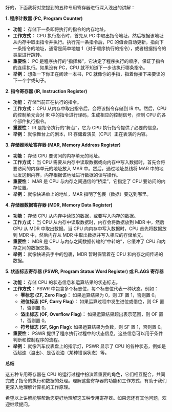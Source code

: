 好的，下面我将对您提到的五种专用寄存器进行深入浅出的讲解：

**1. 程序计数器 (PC, Program Counter)**

- **功能：** 存储下一条即将执行的指令的内存地址。
- **工作方式：** CPU 执行指令时，首先从 PC 中取出指令地址，然后根据该地址从内存中取出指令并执行。执行完一条指令后，PC 的值会自动更新，指向下一条指令的地址，通常是简单地加 1（对于顺序执行的指令），或者根据指令的类型进行跳转。
- **重要性：** PC 是程序执行的“指挥棒”，它决定了程序执行的顺序，保证了指令的连续执行。如果没有 PC，CPU 就不知道下一步该执行哪条指令。
- **举例：** 想象一下你正在阅读一本书，PC 就像你的手指，指着你接下来要读的下一个字或句子。

**2. 指令寄存器 (IR, Instruction Register)**

- **功能：** 存储当前正在执行的指令。
- **工作方式：** CPU 从内存中取出指令后，会将该指令存储到 IR 中。然后，CPU 的控制单元会对 IR 中的指令进行译码，生成相应的控制信号，控制 CPU 的各个部件执行指令。
- **重要性：** IR 是指令执行的“舞台”，它为 CPU 执行指令提供了必要的信息。
- **举例：** 就像舞台上的剧本，IR 存储着演员（CPU）正在表演的内容。

**3. 存储器地址寄存器 (MAR, Memory Address Register)**

- **功能：** 存储 CPU 要访问的内存单元的地址。
- **工作方式：** 当 CPU 需要从内存中读取数据或向内存中写入数据时，首先会将要访问的内存单元的地址放入 MAR 中。然后，通过地址总线将 MAR 中的地址发送到内存，内存根据该地址进行数据的读写操作。
- **重要性：** MAR 是 CPU 与内存之间通信的“桥梁”，它指定了 CPU 要访问的内存位置。
- **举例：** 就像快递单上的地址，MAR 指明了包裹（数据）要送到哪里。

**4. 存储器数据寄存器 (MDR, Memory Data Register)**

- **功能：** 存储 CPU 从内存中读取的数据，或要写入内存的数据。
- **工作方式：** 当 CPU 从内存中读取数据时，内存会将数据放到 MDR 中，然后 CPU 从 MDR 中取出数据。当 CPU 向内存中写入数据时，CPU 首先将数据放到 MDR 中，然后内存从 MDR 中取出数据并写入相应的存储单元。
- **重要性：** MDR 是 CPU 与内存之间数据传输的“中转站”，它缓冲了 CPU 和内存之间的数据交换。
- **举例：** 就像快递员手中的包裹，MDR 暂时保管着在 CPU 和内存之间传递的数据。

**5. 状态标志寄存器 (PSWR, Program Status Word Register) 或 FLAGS 寄存器**

- **功能：** 存储 CPU 的状态信息和运算结果的状态标志。
- **工作方式：** PSWR 中包含多个标志位，每个标志位代表一种状态。例如：
    - **零标志 (ZF, Zero Flag)：** 如果运算结果为 0，则 ZF 置 1，否则置 0。
    - **进位标志 (CF, Carry Flag)：** 如果运算过程中发生进位或借位，则 CF 置 1，否则置 0。
    - **溢出标志 (OF, Overflow Flag)：** 如果运算结果超出表示范围，则 OF 置 1，否则置 0。
    - **符号标志 (SF, Sign Flag):** 如果运算结果为负数，则 SF 置 1，否则置 0。
- **重要性：** PSWR 提供了程序执行过程中的状态信息，这些信息可以用于条件判断和控制程序的流程。
- **举例：** 就像汽车仪表盘上的指示灯，PSWR 显示了 CPU 的各种状态，例如是否超速（溢出）、是否没油（某种错误状态）等。

**总结**

这五种专用寄存器在 CPU 的运行过程中扮演着重要的角色，它们相互配合，共同完成了指令的执行和数据的处理。理解这些寄存器的功能和工作方式，有助于我们更深入地理解计算机的工作原理。

希望以上讲解能够帮助您更好地理解这五种专用寄存器。如果您还有其他问题，欢迎继续提问。